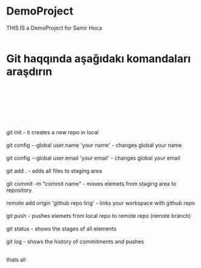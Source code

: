 # DemoProject
THIS IS a DemoProject for Samir Hoca
<br/><br/>

# Git haqqında aşağıdakı komandaları araşdırın
<br/><br/>
<br/><br/>
<br/><br/>

git init - it creates a new repo in local
<br/><br/>
git config --global user.name 'your name' - changes global your name
<br/><br/>
git config --global user.email 'your email' - changes global your email
<br/><br/>
git add . - adds all files to staging area
<br/><br/>
git commit -m "commit name" - moves elemets from staging area to repository
<br/><br/>
remote add origin 'github repo ling' - links your workspace with github repo
<br/><br/>
git push - pushes elemets from local repo to remote repo (remote branch)
<br/><br/>
git status - shows the stages of all elements
<br/><br/>
git log - shows the history of commitments and pushes
<br/><br/>

thats all